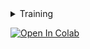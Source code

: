<details>
<summary>Training</summary>
<p>

[comment]:vanilla-train-start
```python
import torch
from tqdm import tqdm

from oml.datasets.base import DatasetWithLabels
from oml.losses.triplet import TripletLossWithMiner
from oml.miners.inbatch_all_tri import AllTripletsMiner
from oml.models.vit.vit import ViTExtractor
from oml.samplers.balance import BalanceSampler
from oml.utils.download_mock_dataset import download_mock_dataset

dataset_root = "mock_dataset/"
df_train, _ = download_mock_dataset(dataset_root)

extractor = ViTExtractor("vits16_dino", arch="vits16", normalise_features=False).train()
optimizer = torch.optim.SGD(extractor.parameters(), lr=1e-6)

train_dataset = DatasetWithLabels(df_train, dataset_root=dataset_root)
criterion = TripletLossWithMiner(margin=0.1, miner=AllTripletsMiner())
sampler = BalanceSampler(train_dataset.get_labels(), n_labels=2, n_instances=2)
train_loader = torch.utils.data.DataLoader(train_dataset, batch_sampler=sampler)

for batch in tqdm(train_loader):
    embeddings = extractor(batch["input_tensors"])
    loss = criterion(embeddings, batch["labels"])
    loss.backward()
    optimizer.step()
    optimizer.zero_grad()
```
[comment]:vanilla-train-end
</p>
</details>

[![Open In Colab](https://colab.research.google.com/assets/colab-badge.svg)](https://colab.research.google.com/drive/1kntDAIdIZ9L40jcndguLAb-XqmCFOgS5?usp=sharing)
